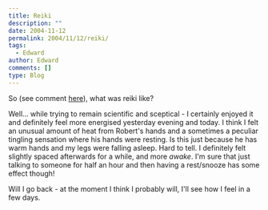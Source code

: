 ```yaml
---
title: Reiki
description: ""
date: 2004-11-12
permalink: 2004/11/12/reiki/
tags:
  - Edward
author: Edward
comments: []
type: Blog
---
```


So (see comment [here][1]), what was reiki like?

Well... while trying to remain scientific and sceptical - I certainly
enjoyed it and definitely feel more energised yesterday evening and
today. I think I felt an unusual amount of heat from Robert\'s hands and
a sometimes a peculiar tingling sensation where his hands were resting.
Is this just because he has warm hands and my legs were falling asleep.
Hard to tell. I definitely felt slightly spaced afterwards for a while,
and more *awake*. I\'m sure that just talking to someone for half an
hour and then having a rest/snooze has some effect though!

Will I go back - at the moment I think I probably will, I\'ll see how I
feel in a few days.



[1]: https://http://www.flickr.com/photos/plasticbag/729874/
